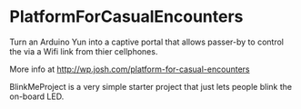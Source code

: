 PlatformForCasualEncounters
===========================

Turn an Arduino Yun into a captive portal that allows passer-by to control the 
via a Wifi link from thier cellphones.

More info at http://wp.josh.com/platform-for-casual-encounters

BlinkMeProject is a very simple starter project that just lets people blink the on-board LED.





